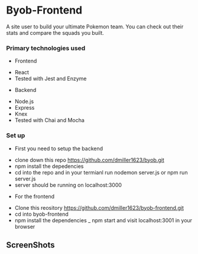 # Byob-Frontend
A site user to build your ultimate Pokemon team. You can check out their stats and compare the squads you built.

### Primary technologies used
* Frontend 
 - React 
 - Tested with Jest and Enzyme
* Backend 
 - Node.js
 - Express
 - Knex
 - Tested with Chai and Mocha
 
 ### Set up
 * First you need to setup the backend
  - clone down this repo https://github.com/dmiller1623/byob.git
  - npm install the depedencies
  - cd into the repo and in your termianl run nodemon server.js or npm run server.js
  - server should be running on localhost:3000
 * For the frontend 
  - Clone this reository https://github.com/dmiller1623/byob-frontend.git
  - cd into byob-frontend
  - npm install the dependencies
  _ npm start and visit localhost:3001 in your browser
 
 ## ScreenShots
 
 
 
 
 
